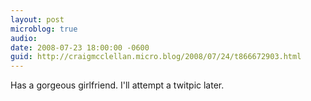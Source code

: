```yaml
---
layout: post
microblog: true
audio: 
date: 2008-07-23 18:00:00 -0600
guid: http://craigmcclellan.micro.blog/2008/07/24/t866672903.html
---
```

Has a gorgeous girlfriend. I'll attempt a twitpic later.
